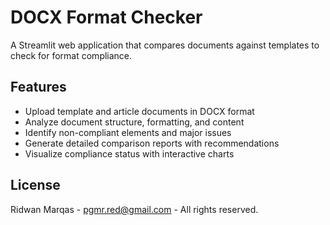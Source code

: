 # DOCX Format Checker

A Streamlit web application that compares documents against templates to check for format compliance.

## Features

- Upload template and article documents in DOCX format
- Analyze document structure, formatting, and content
- Identify non-compliant elements and major issues
- Generate detailed comparison reports with recommendations
- Visualize compliance status with interactive charts



## License

Ridwan Marqas - pgmr.red@gmail.com - All rights reserved.
